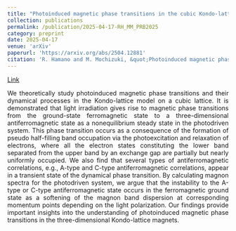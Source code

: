 ```yaml
---
title: "Photoinduced magnetic phase transitions in the cubic Kondo-lattice model"
collection: publications
permalink: /publication/2025-04-17-RH_MM_PRB2025
category: preprint
date: 2025-04-17
venue: 'arXiv'
paperurl: 'https://arxiv.org/abs/2504.12881'
citation: 'R. Hamano and M. Mochizuki, &quot;Photoinduced magnetic phase transitions in the cubic Kondo-lattice model&quot;, <i>arXiv</i>:2504.12881 (2025)'
---
```

[Link](https://arxiv.org/abs/2504.12881)

<p style="text-align: justify;">We theoretically study photoinduced magnetic phase transitions and their dynamical processes in the Kondo-lattice model on a cubic lattice. It is demonstrated that light irradiation gives rise to magnetic phase transitions from the ground-state ferromagnetic state to a three-dimensional antiferromagnetic state as a nonequilibrium steady state in the photodriven system. This phase transition occurs as a consequence of the formation of pseudo half-filling band occupation via the photoexcitation and relaxation of electrons, where all the electron states constituting the lower band separated from the upper band by an exchange gap are partially but nearly uniformly occupied. We also find that several types of antiferromagnetic correlations, e.g., A-type and C-type antiferromagnetic correlations, appear in a transient state of the dynamical phase transition. By calculating magnon spectra for the photodriven system, we argue that the instability to the A-type or C-type antiferromagnetic state occurs in the ferromagnetic ground state as a softening of the magnon band dispersion at corresponding momentum points depending on the light polarization. Our findings provide important insights into the understanding of photoinduced magnetic phase transitions in the three-dimensional Kondo-lattice magnets.</p>